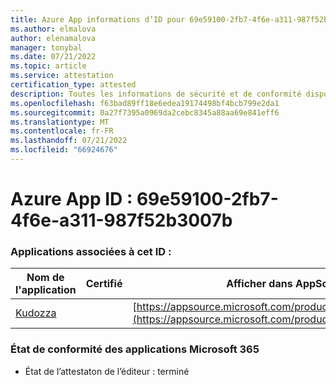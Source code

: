 ```yaml
---
title: Azure App informations d’ID pour 69e59100-2fb7-4f6e-a311-987f52b3007b
ms.author: elmalova
author: elenamalova
manager: tonybal
ms.date: 07/21/2022
ms.topic: article
ms.service: attestation
certification_type: attested
description: Toutes les informations de sécurité et de conformité disponibles pour 69e59100-2fb7-4f6e-a311-987f52b3007b.
ms.openlocfilehash: f63bad89ff18e6edea19174498bf4bcb799e2da1
ms.sourcegitcommit: 0a27f7395a0969da2cebc8345a88aa69e841eff6
ms.translationtype: MT
ms.contentlocale: fr-FR
ms.lasthandoff: 07/21/2022
ms.locfileid: "66924676"
---
```

# <a name="azure-app-id-69e59100-2fb7-4f6e-a311-987f52b3007b"></a>Azure App ID : 69e59100-2fb7-4f6e-a311-987f52b3007b


### <a name="apps-associated-with-this-id"></a>Applications associées à cet ID :
| **Nom de l'application** | **Certifié** | **Afficher dans AppSource** |
|--------------|---------------|-----------------------|
| [Kudozza](../forward/WA200002599.md) |  | [https://appsource.microsoft.com/product/office/WA200002599](https://appsource.microsoft.com/product/office/WA200002599) |

### <a name="microsoft-365-app-compliance-status"></a>État de conformité des applications Microsoft 365
- État de l’attestaton de l’éditeur : terminé
